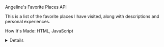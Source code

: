Angeline's Favorite Places API

This is a list of the favorite places I have visited, along with descriptions and personal experiences.

<link>

How It's Made: 
HTML, JavaScript
<details>

<Optimizations>

<Lessons Learned>
